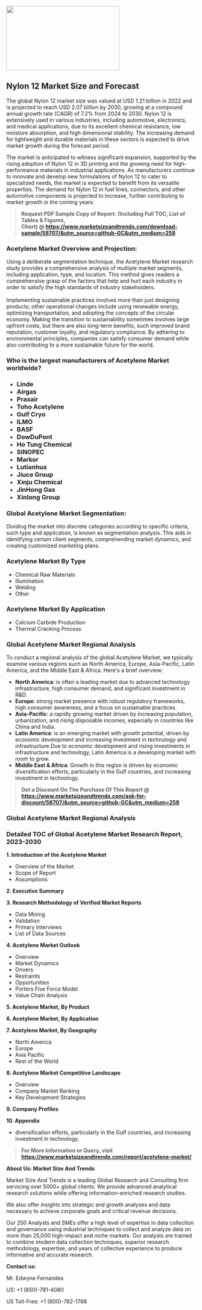 <p><img class="alignnone size-medium wp-image-20088" src="https://ffe5etoiles.com/wp-content/uploads/2024/12/MST1-300x171.png" alt="" width="300" height="171" /></p><h2>Nylon 12 Market Size and Forecast</h2><p>The global Nylon 12 market size was valued at USD 1.21 billion in 2022 and is projected to reach USD 2.07 billion by 2030, growing at a compound annual growth rate (CAGR) of 7.2% from 2024 to 2030. Nylon 12 is extensively used in various industries, including automotive, electronics, and medical applications, due to its excellent chemical resistance, low moisture absorption, and high dimensional stability. The increasing demand for lightweight and durable materials in these sectors is expected to drive market growth during the forecast period.</p><p>The market is anticipated to witness significant expansion, supported by the rising adoption of Nylon 12 in 3D printing and the growing need for high-performance materials in industrial applications. As manufacturers continue to innovate and develop new formulations of Nylon 12 to cater to specialized needs, the market is expected to benefit from its versatile properties. The demand for Nylon 12 in fuel lines, connectors, and other automotive components is projected to increase, further contributing to market growth in the coming years.</p></p><blockquote id="" class=""><strong>Request PDF Sample Copy of Report: (Including Full TOC, List of Tables &amp; Figures, Chart)&nbsp;@&nbsp;<strong><a href="https://www.marketsizeandtrends.com/download-sample/58707/&utm_source=github-GC&utm_medium=258" target="_blank">https://www.marketsizeandtrends.com/download-sample/58707/&utm_source=github-GC&utm_medium=258</a></strong></strong></blockquote><h3 id="" class="">Acetylene Market&nbsp;Overview and Projection:</h3><p id="" class="">Using a deliberate segmentation technique, the Acetylene Market research study provides a comprehensive analysis of multiple market segments, including application, type, and location. This method gives readers a comprehensive grasp of the factors that help and hurt each industry in order to satisfy the high standards of industry stakeholders. <br /> <br />Implementing sustainable practices involves more than just designing products; other operational changes include using renewable energy, optimizing transportation, and adopting the concepts of the circular economy. Making the transition to sustainability sometimes involves large upfront costs, but there are also long-term benefits, such improved brand reputation, customer loyalty, and regulatory compliance. By adhering to environmental principles, companies can satisfy consumer demand while also contributing to a more sustainable future for the world.</p><h3 id="" class="">Who is the largest manufacturers of&nbsp;Acetylene Market worldwide?</h3><h3 class=""><p><ul><li>Linde </li><li> Airgas </li><li> Praxair </li><li> Toho Acetylene </li><li> Gulf Cryo </li><li> ILMO </li><li> BASF </li><li> DowDuPont </li><li> Ho Tung Chemical </li><li> SINOPEC </li><li> Markor </li><li> Lutianhua </li><li> Jiuce Group </li><li> Xinju Chemical </li><li> JinHong Gas </li><li> Xinlong Group</li></ul></p></h3><h3 id="" class="">Global&nbsp;Acetylene Market Segmentation:</h3><p id="" class="">Dividing the market into discrete categories according to specific criteria, such type and application, is known as segmentation analysis. This aids in identifying certain client segments, comprehending market dynamics, and creating customized marketing plans.</p><h3 id="" class="">Acetylene Market&nbsp;By Type</h3><p><p><ul><li>Chemical Raw Materials </li><li> Illumination </li><li> Welding </li><li> Other</p></li></ul></p></p><h3 id="" class="">Acetylene Market&nbsp;By Application</h3><p class=""><p><ul><li>Calcium Carbide Production </li><li> Thermal Cracking Process</li></ul></p></p><h3 id="" class="">Global Acetylene Market Regional Analysis</h3><p id="" class="">To conduct a regional analysis of the global Acetylene Market, we typically examine various regions such as North America, Europe, Asia-Pacific, Latin America, and the Middle East &amp; Africa. Here's a brief overview:</p><ul><li><strong>North America</strong>: is often a leading market due to advanced technology infrastructure, high consumer demand, and significant investment in R&amp;D.</li><li><strong>Europe</strong>: strong market presence with robust regulatory frameworks, high consumer awareness, and a focus on sustainable practices.</li><li><strong>Asia-Pacific</strong>: a rapidly growing market driven by increasing population, urbanization, and rising disposable incomes, especially in countries like China and India.</li><li><strong>Latin America</strong>: is an emerging market with growth potential, driven by economic development and increasing investment in technology and infrastructure.Due to economic development and rising investments in infrastructure and technology, Latin America is a developing market with room to grow.</li><li><strong>Middle East &amp; Africa</strong>: Growth in this region is driven by economic diversification efforts, particularly in the Gulf countries, and increasing investment in technology.</li></ul><blockquote id="" class=""><strong>Get a Discount On The Purchase Of This Report @ <strong><a href="https://www.marketsizeandtrends.com/ask-for-discount/58707/&utm_source=github-GC&utm_medium=258" target="_blank">https://www.marketsizeandtrends.com/ask-for-discount/58707/&utm_source=github-GC&utm_medium=258</a></strong></strong></blockquote><h3 id="" class="">Global Acetylene Market Regional Analysis</h3><h3 id="" class="">Detailed TOC of Global Acetylene Market Research Report, 2023-2030</h3><p id="" class=""><strong>1. Introduction of the Acetylene Market</strong></p><ul><li>Overview of the Market</li><li>Scope of Report</li><li>Assumptions</li></ul><p id="" class=""><strong>2. Executive Summary</strong></p><p id="" class=""><strong>3. Research Methodology of Verified Market Reports</strong></p><ul><li>Data Mining</li><li>Validation</li><li>Primary Interviews</li><li>List of Data Sources</li></ul><p id="" class=""><strong>4. Acetylene Market Outlook</strong></p><ul><li>Overview</li><li>Market Dynamics</li><li>Drivers</li><li>Restraints</li><li>Opportunities</li><li>Porters Five Force Model</li><li>Value Chain Analysis</li></ul><p id="" class=""><strong>5. Acetylene Market, By Product</strong></p><p id="" class=""><strong>6. Acetylene Market, By Application</strong></p><p id="" class=""><strong>7. Acetylene Market, By Geography</strong></p><ul><li>North America</li><li>Europe</li><li>Asia Pacific</li><li>Rest of the World</li></ul><p id="" class=""><strong>8. Acetylene Market Competitive Landscape</strong></p><ul><li>Overview</li><li>Company Market Ranking</li><li>Key Development Strategies</li></ul><p id="" class=""><strong>9. Company Profiles</strong></p><p id="" class=""><strong>10. Appendix</strong></p><ul><li>diversification efforts, particularly in the Gulf countries, and increasing investment in technology.</li></ul><blockquote id="" class=""><strong>For More Information or Query, visit <strong><strong><a href="https://www.marketsizeandtrends.com/report/acetylene-market/" target="_blank">https://www.marketsizeandtrends.com/report/acetylene-market/</a></strong></strong></strong></blockquote><p id="" class=""><strong>About Us: Market Size And Trends</strong></p><p id="" class="">Market Size And Trends is a leading Global Research and Consulting firm servicing over 5000+ global clients. We provide advanced analytical research solutions while offering information-enriched research studies.</p><p id="" class="">We also offer insights into strategic and growth analyses and data necessary to achieve corporate goals and critical revenue decisions.</p><p id="" class="">Our 250 Analysts and SMEs offer a high level of expertise in data collection and governance using industrial techniques to collect and analyze data on more than 25,000 high-impact and niche markets. Our analysts are trained to combine modern data collection techniques, superior research methodology, expertise, and years of collective experience to produce informative and accurate research.</p><p id="" class=""><strong>Contact us:</strong></p><p id="" class="">Mr. Edwyne Fernandes</p><p id="" class="">US: +1 (650)-781-4080</p><p id="" class="">US Toll-Free: +1 (800)-782-1768</p>
